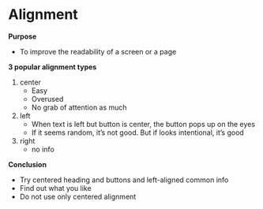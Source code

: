# Alignment
**Purpose**

- To improve the readability of a screen or a page

**3 popular alignment types**

1. center
    * Easy
    * Overused
    * No grab of attention as much
2. left
    * When text is left but button is center, the button pops up on the eyes
    * If it seems random, it’s not good. But if looks intentional, it’s good
3. right
    * no info

**Conclusion**

- Try centered heading and buttons and left-aligned common info
- Find out what you like
- Do not use only centered alignment
